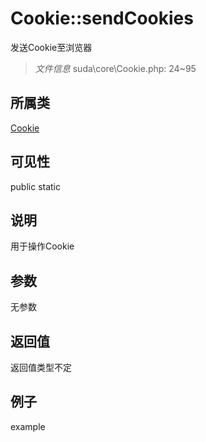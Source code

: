 # Cookie::sendCookies

发送Cookie至浏览器

> *文件信息* suda\core\Cookie.php: 24~95

## 所属类 

[Cookie](../Cookie.md)

## 可见性

 public static

## 说明

用于操作Cookie


## 参数


无参数


## 返回值

返回值类型不定


## 例子

example